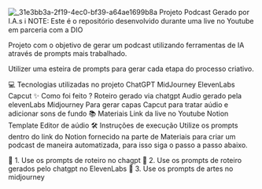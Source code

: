 ![_31e3bb3a-2f19-4ec0-bf39-a64ae1699b8a](https://github.com/user-attachments/assets/19663920-9314-4944-aa8e-b1bfafa160c2)
Projeto Podcast Gerado por I.A.s
ℹ️ NOTE: Este é o repositório desenvolvido durante uma live no Youtube em parceria com a DIO

Projeto com o objetivo de gerar um podcast utilizando ferramentas de IA através de prompts mais trabalhado.

Utilizer uma esteira de prompts para gerar cada etapa do processo criativo.

💻 Tecnologias utilizadas no projeto
ChatGPT
MidJourney
ElevenLabs
Capcut
✨ Como foi feito ?
Roteiro gerado via chatgpt
Audio gerado pela elevenLabs
Midjourney Para gerar capas
Capcut para tratar aúdio e adicionar sons de fundo
📚 Materiais
Link da live no Youtube
Notion Template
Editor de aúdio
🛠️ Instruções de execução
Utilize os prompts dentro do link do Notion fornecido na parte de Materiais para criar um podcast de maneira automatizada, para isso siga o passo a passo abaixo.

🤖 1. Use os prompts de roteiro no chagpt
🤖 2. Use os prompts de roteiro gerados pelo chatgpt no ElevenLabs
🤖 3. Use os prompts de artes no midjourney
